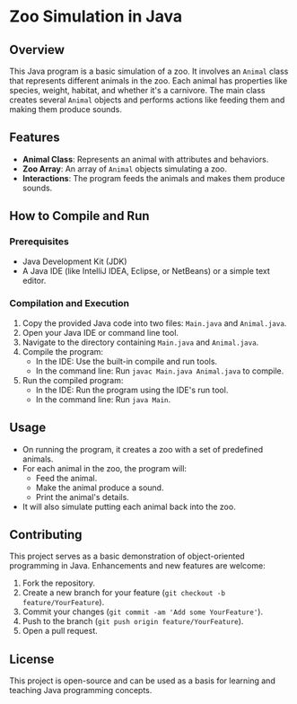# Zoo Simulation in Java

## Overview

This Java program is a basic simulation of a zoo. It involves an `Animal` class that represents different animals in the zoo. Each animal has properties like species, weight, habitat, and whether it's a carnivore. The main class creates several `Animal` objects and performs actions like feeding them and making them produce sounds.

## Features

- **Animal Class**: Represents an animal with attributes and behaviors.
- **Zoo Array**: An array of `Animal` objects simulating a zoo.
- **Interactions**: The program feeds the animals and makes them produce sounds.

## How to Compile and Run

### Prerequisites

- Java Development Kit (JDK)
- A Java IDE (like IntelliJ IDEA, Eclipse, or NetBeans) or a simple text editor.

### Compilation and Execution

1. Copy the provided Java code into two files: `Main.java` and `Animal.java`.
2. Open your Java IDE or command line tool.
3. Navigate to the directory containing `Main.java` and `Animal.java`.
4. Compile the program:
   - In the IDE: Use the built-in compile and run tools.
   - In the command line: Run `javac Main.java Animal.java` to compile.
5. Run the compiled program:
   - In the IDE: Run the program using the IDE's run tool.
   - In the command line: Run `java Main`.

## Usage

- On running the program, it creates a zoo with a set of predefined animals.
- For each animal in the zoo, the program will:
  - Feed the animal.
  - Make the animal produce a sound.
  - Print the animal's details.
- It will also simulate putting each animal back into the zoo.

## Contributing

This project serves as a basic demonstration of object-oriented programming in Java. Enhancements and new features are welcome:

1. Fork the repository.
2. Create a new branch for your feature (`git checkout -b feature/YourFeature`).
3. Commit your changes (`git commit -am 'Add some YourFeature'`).
4. Push to the branch (`git push origin feature/YourFeature`).
5. Open a pull request.

## License

This project is open-source and can be used as a basis for learning and teaching Java programming concepts.
